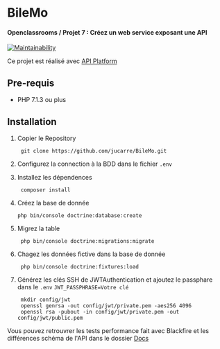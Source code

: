 # BileMo


#### Openclassrooms / Projet 7 : Créez un web service exposant une API
[![Maintainability](https://api.codeclimate.com/v1/badges/2805998b4b7421c253c3/maintainability)](https://codeclimate.com/github/jucarre/BileMo/maintainability)

Ce projet est réalisé avec [API Platform](https://api-platform.com/)

## Pre-requis

- PHP 7.1.3 ou plus

## Installation

1. Copier le Repository

        git clone https://github.com/jucarre/BileMo.git

2. Configurez la connection à la BDD dans le fichier `.env` 

3. Installez les dépendences 

        composer install
        
4.  Créez la base de donnée 

        php bin/console doctrine:database:create
        
5. Migrez la table

        php bin/console doctrine:migrations:migrate
        
6. Chagez les données fictive dans la base de donnée
        
        php bin/console doctrine:fixtures:load

7. Générez les clés SSH de JWTAuthentication et ajoutez le passphare dans le `.env` `JWT_PASSPHRASE=Votre clé`

        mkdir config/jwt
        openssl genrsa -out config/jwt/private.pem -aes256 4096
        openssl rsa -pubout -in config/jwt/private.pem -out config/jwt/public.pem

Vous pouvez retrouvrer les tests performance fait avec Blackfire et les différences schéma de l'API dans le dossier [Docs](https://github.com/jucarre/BileMo/tree/master/Docs)